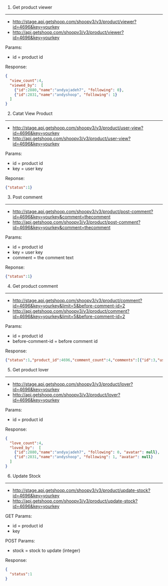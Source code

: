 1. Get product viewer
----------------------

- http://stage.api.getshoop.com/shoopv3/v3/product/viewer?id=4696&key=yourkey
- http://api.getshoop.com/shoopv3/v3/product/viewer?id=4696&key=yourkey

Params:
- id = product id

Response:

```json
{
  "view_count":4,
  "viewed_by":  [
    {"id":2880,"name":"andyajadeh7", "following": 0},
    {"id":2831,"name":"andyshoop", "following": 1}
  ]
}
```

2. Catat View Product
----------------------

- http://stage.api.getshoop.com/shoopv3/v3/product/user-view?id=4696&key=yourkey
- http://api.getshoop.com/shoopv3/v3/product/user-view?id=4696&key=yourkey

Params:
- id = product id
- key = user key

Reponse:

```json
{"status":1}
```

3. Post comment
----------------

- http://stage.api.getshoop.com/shoopv3/v3/product/post-comment?id=4696&key=yourkey&comment=thecomment
- http://api.getshoop.com/shoopv3/v3/product/post-comment?id=4696&key=yourkey&comment=thecomment

Params:
- id = product id
- key = user key
- comment = the comment text

Reponse:

```json
{"status":1}
```

4. Get product comment
-----------------------

- http://stage.api.getshoop.com/shoopv3/v3/product/comment?id=4696&key=yourkey&limit=5&before-comment-id=2
- http://api.getshoop.com/shoopv3/v3/product/comment?id=4696&key=yourkey&limit=5&before-comment-id=2

Params:
- id = product id
- before-comment-id = before comment id

Response:

```json
{"status":1,"product_id":4696,"comment_count":4,"comments":[{"id":3,"user":{"name":"andyshoop","avatar":null},"time":"2014-03-17 15:12:39","comment":"haha"},{"id":4,"user":{"name":"andyshoop","avatar":null},"time":"2014-03-17 15:17:08","comment":"haha"}]}
```

5. Get product lover
----------------------

- http://stage.api.getshoop.com/shoopv3/v3/product/lover?id=4696&key=yourkey
- http://api.getshoop.com/shoopv3/v3/product/lover?id=4696&key=yourkey

Params:
- id = product id

Response:

```json
{
  "love_count":4,
  "loved_by":  [
    {"id":2880,"name":"andyajadeh7", "following": 0, "avatar": null},
    {"id":2831,"name":"andyshoop", "following": 1, "avatar": null}
  ]
}
```

6. Update Stock
----------------

- http://stage.api.getshoop.com/shoopv3/v3/product/update-stock?id=4696&key=yourkey
- http://api.getshoop.com/shoopv3/v3/product/update-stock?id=4696&key=yourkey

GET Params:
- id = product id
- key

POST Params:
- stock = stock to update (integer)

Response:

```json
{
  "status":1
}
```
